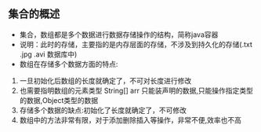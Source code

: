 ## 集合的概述
* 集合，数组都是多个数据进行数据存储操作的结构，简称java容器
* 说明：此时的存储，主要指的是内存层面的存储，不涉及到持久化的存储(.txt .jpg .avi 数据库中)
* 数组在存储多个数据方面的特点:
1. 一旦初始化后数组的长度就确定了，不可对长度进行修改
2. 也需要指明数组的元素类型 String[] arr 只能装声明的数据,只能操作指定类型的数据,Object类型的数据
3. 存储多个数据的缺点:初始化了长度就确定了，不可修改
4. 数组中的方法非常有限，对于添加删除插入等操作，非常不便,效率也不高